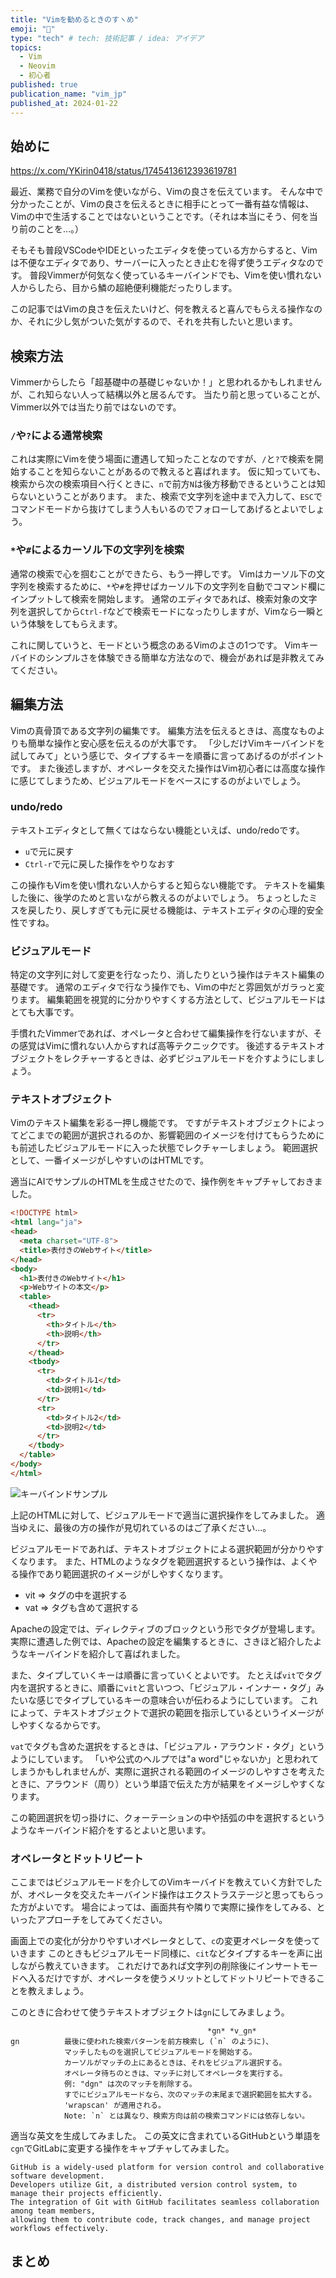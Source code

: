 ```yaml
---
title: "Vimを勧めるときのすヽめ"
emoji: "📝"
type: "tech" # tech: 技術記事 / idea: アイデア
topics: 
  - Vim
  - Neovim
  - 初心者
published: true
publication_name: "vim_jp"
published_at: 2024-01-22
---
```


## 始めに

https://x.com/YKirin0418/status/1745413612393619781

最近、業務で自分のVimを使いながら、Vimの良さを伝えています。
そんな中で分かったことが、Vimの良さを伝えるときに相手にとって一番有益な情報は、Vimの中で生活することではないということです。（それは本当にそう、何を当り前のことを…。）

そもそも普段VSCodeやIDEといったエディタを使っている方からすると、Vimは不便なエディタであり、サーバーに入ったとき止むを得ず使うエディタなのです。
普段Vimmerが何気なく使っているキーバインドでも、Vimを使い慣れない人からしたら、目から鱗の超絶便利機能だったりします。

この記事ではVimの良さを伝えたいけど、何を教えると喜んでもらえる操作なのか、それに少し気がついた気がするので、それを共有したいと思います。

## 検索方法

Vimmerからしたら「超基礎中の基礎じゃないか！」と思われるかもしれませんが、これ知らない人って結構以外と居るんです。
当たり前と思っていることが、Vimmer以外では当たり前ではないのです。

### `/`や`?`による通常検索

これは実際にVimを使う場面に遭遇して知ったことなのですが、`/`と`?`で検索を開始することを知らないことがあるので教えると喜ばれます。
仮に知っていても、検索から次の検索項目へ行くときに、`n`で前方`N`は後方移動できるということは知らないということがあります。
また、検索で文字列を途中まで入力して、`ESC`でコマンドモードから抜けてしまう人もいるのでフォローしてあげるとよいでしょう。

### `*`や`#`によるカーソル下の文字列を検索

通常の検索で心を掴むことができたら、もう一押しです。
Vimはカーソル下の文字列を検索するために、`*`や`#`を押せばカーソル下の文字列を自動でコマンド欄にインプットして検索を開始します。
通常のエディタであれば、検索対象の文字列を選択してから`Ctrl-f`などで検索モードになったりしますが、Vimなら一瞬という体験をしてもらえます。

これに関していうと、モードという概念のあるVimのよさの1つです。
Vimキーバイドのシンプルさを体験できる簡単な方法なので、機会があれば是非教えてみてください。

## 編集方法

Vimの真骨頂である文字列の編集です。
編集方法を伝えるときは、高度なものよりも簡単な操作と安心感を伝えるのが大事です。
「少しだけVimキーバインドを試してみて」という感じで、タイプするキーを順番に言ってあげるのがポイントです。
また後述しますが、オペレータを交えた操作はVim初心者には高度な操作に感じてしまうため、ビジュアルモードをベースにするのがよいでしょう。

### undo/redo

テキストエディタとして無くてはならない機能といえば、undo/redoです。

* `u`で元に戻す
* `Ctrl-r`で元に戻した操作をやりなおす

この操作もVimを使い慣れない人からすると知らない機能です。
テキストを編集した後に、後学のためと言いながら教えるのがよいでしょう。
ちょっとしたミスを戻したり、戻しすぎても元に戻せる機能は、テキストエディタの心理的安全性ですね。

### ビジュアルモード

特定の文字列に対して変更を行なったり、消したりという操作はテキスト編集の基礎です。
通常のエディタで行なう操作でも、Vimの中だと雰囲気がガラっと変ります。
編集範囲を視覚的に分かりやすくする方法として、ビジュアルモードはとても大事です。

手慣れたVimmerであれば、オペレータと合わせて編集操作を行ないますが、その感覚はVimに慣れない人からすれば高等テクニックです。
後述するテキストオブジェクトをレクチャーするときは、必ずビジュアルモードを介すようにしましょう。

### テキストオブジェクト

Vimのテキスト編集を彩る一押し機能です。
ですがテキストオブジェクトによってどこまでの範囲が選択されるのか、影響範囲のイメージを付けてもらうためにも前述したビジュアルモードに入った状態でレクチャーしましょう。
範囲選択として、一番イメージがしやすいのはHTMLです。

適当にAIでサンプルのHTMLを生成させたので、操作例をキャプチャしておきました。

```html
<!DOCTYPE html>
<html lang="ja">
<head>
  <meta charset="UTF-8">
  <title>表付きのWebサイト</title>
</head>
<body>
  <h1>表付きのWebサイト</h1>
  <p>Webサイトの本文</p>
  <table>
    <thead>
      <tr>
        <th>タイトル</th>
        <th>説明</th>
      </tr>
    </thead>
    <tbody>
      <tr>
        <td>タイトル1</td>
        <td>説明1</td>
      </tr>
      <tr>
        <td>タイトル2</td>
        <td>説明2</td>
      </tr>
    </tbody>
  </table>
</body>
</html>
```

![キーバインドサンプル](/images/0007/textobject_sample.gif)

上記のHTMLに対して、ビジュアルモードで適当に選択操作をしてみました。
適当ゆえに、最後の方の操作が見切れているのはご了承ください…。

ビジュアルモードであれば、テキストオブジェクトによる選択範囲が分かりやすくなります。
また、HTMLのようなタグを範囲選択するという操作は、よくやる操作であり範囲選択のイメージがしやすくなります。

* vit => タグの中を選択する
* vat => タグも含めて選択する

Apacheの設定では、ディレクティブのブロックという形でタグが登場します。
実際に遭遇した例では、Apacheの設定を編集するときに、さきほど紹介したようなキーバインドを紹介して喜ばれました。

また、タイプしていくキーは順番に言っていくとよいです。
たとえば`vit`でタグ内を選択するときに、順番に`vit`と言いつつ、「ビジュアル・インナー・タグ」みたいな感じでタイプしているキーの意味合いが伝わるようにしています。
これによって、テキストオブジェクトで選択の範囲を指示しているというイメージがしやすくなるからです。

`vat`でタグも含めた選択をするときは、「ビジュアル・アラウンド・タグ」というようにしています。
「いや公式のヘルプでは"a word"じゃないか」と思われてしまうかもしれませんが、実際に選択される範囲のイメージのしやすさを考えたときに、アラウンド（周り）という単語で伝えた方が結果をイメージしやすくなります。

この範囲選択を切っ掛けに、クォーテーションの中や括弧の中を選択するというようなキーバインド紹介をするとよいと思います。

### オペレータとドットリピート

ここまではビジュアルモードを介してのVimキーバイドを教えていく方針でしたが、オペレータを交えたキーバインド操作はエクストラステージと思ってもらった方がよいです。
場合によっては、画面共有や隣りで実際に操作をしてみる、といったアプローチをしてみてください。

画面上での変化が分かりやすいオペレータとして、`c`の変更オペレータを使っていきます
このときもビジュアルモード同様に、`cit`などタイプするキーを声に出しながら教えていきます。
これだけであれば文字列の削除後にインサートモードへ入るだけですが、オペレータを使うメリットとしてドットリピートできることを教えましょう。

このときに合わせて使うテキストオブジェクトは`gn`にしてみましょう。

```help : help gn
                                            *gn* *v_gn*
gn          最後に使われた検索パターンを前方検索し (`n` のように)、
            マッチしたものを選択してビジュアルモードを開始する。
            カーソルがマッチの上にあるときは、それをビジュアル選択する。
            オペレータ待ちのときは、マッチに対してオペレータを実行する。
            例: "dgn" は次のマッチを削除する。
            すでにビジュアルモードなら、次のマッチの末尾まで選択範囲を拡大する。
            'wrapscan' が適用される。
            Note: `n` とは異なり、検索方向は前の検索コマンドには依存しない。

```

適当な英文を生成してみました。
この英文に含まれているGitHubという単語を`cgn`でGitLabに変更する操作をキャプチャしてみました。

```text
GitHub is a widely-used platform for version control and collaborative software development.
Developers utilize Git, a distributed version control system, to manage their projects efficiently.
The integration of Git with GitHub facilitates seamless collaboration among team members,
allowing them to contribute code, track changes, and manage project workflows effectively.
```

## まとめ
